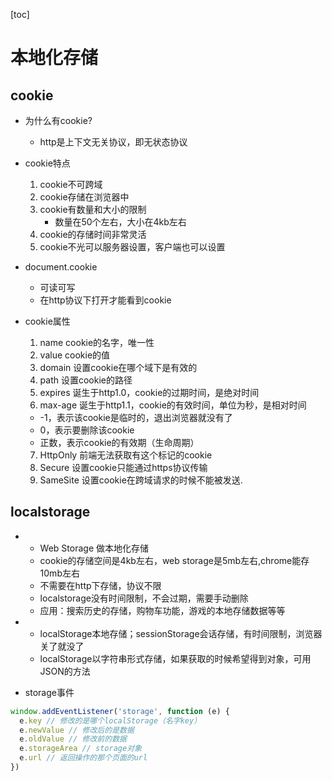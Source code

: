 [toc]
# 本地化存储

## cookie

- 为什么有cookie?
  - http是上下文无关协议，即无状态协议

- cookie特点
  1. cookie不可跨域
  2. cookie存储在浏览器中
  3. cookie有数量和大小的限制
     - 数量在50个左右，大小在4kb左右
  4. cookie的存储时间非常灵活
  5. cookie不光可以服务器设置，客户端也可以设置

- document.cookie
  - 可读可写
  - 在http协议下打开才能看到cookie

- cookie属性
  1. name cookie的名字，唯一性
  2. value cookie的值
  3. domain 设置cookie在哪个域下是有效的
  4. path 设置cookie的路径
  5. expires 诞生于http1.0，cookie的过期时间，是绝对时间
  6. max-age 诞生于http1.1，cookie的有效时间，单位为秒，是相对时间
    - -1，表示该cookie是临时的，退出浏览器就没有了
    - 0，表示要删除该cookie
    - 正数，表示cookie的有效期（生命周期）
  7. HttpOnly 前端无法获取有这个标记的cookie
  8. Secure 设置cookie只能通过https协议传输
  9. SameSite 设置cookie在跨域请求的时候不能被发送.


## localstorage

- 
  - Web Storage 做本地化存储
  - cookie的存储空间是4kb左右，web storage是5mb左右,chrome能存10mb左右
  - 不需要在http下存储，协议不限
  - localstorage没有时间限制，不会过期，需要手动删除
  - 应用：搜索历史的存储，购物车功能，游戏的本地存储数据等等

- 
  - localStorage本地存储；sessionStorage会话存储，有时间限制，浏览器关了就没了
  - localStorage以字符串形式存储，如果获取的时候希望得到对象，可用JSON的方法

- storage事件
```js
window.addEventListener('storage', function (e) {
  e.key // 修改的是哪个localStorage（名字key）
  e.newValue // 修改后的是数据
  e.oldValue // 修改前的数据
  e.storageArea // storage对象
  e.url // 返回操作的那个页面的url
})
```